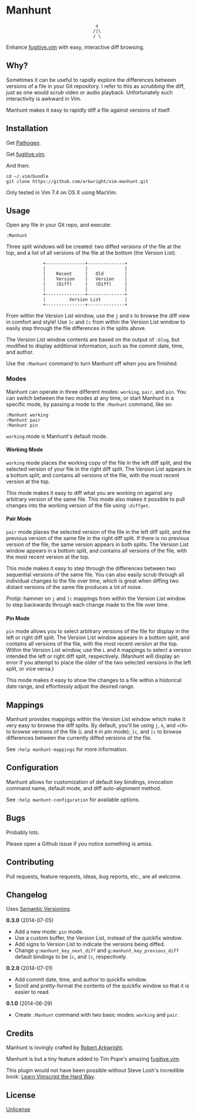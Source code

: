 # Manhunt

                                      o
                                     /|\
                                     / \

Enhance [fugitive.vim](https://github.com/tpope/vim-fugitive) with easy,
interactive diff browsing.

## Why?

Sometimes it can be useful to rapidly explore the differences between versions
of a file in your Git repository. I refer to this as _scrubbing_ the diff,
just as one would _scrub_ video or audio playback. Unfortunately such
interactivity is awkward in Vim.

Manhunt makes it easy to rapidly diff a file against versions of itself.

## Installation

Get [Pathogen](https://github.com/tpope/vim-pathogen).

Get [fugitive.vim](https://github.com/tpope/vim-fugitive).

And then:

    cd ~/.vim/bundle
    git clone https://github.com/arkwright/vim-manhunt.git

Only tested in Vim 7.4 on OS X using MacVim.

## Usage

Open any file in your Git repo, and execute:

    :Manhunt

Three split windows will be created: two diffed versions of the file at the
top, and a list of all versions of the file at the bottom (the Version List).

                  +---------------+--------------+
                  |               |              |
                  |    Recent     |   Old        |
                  |    Version    |   Version    |
                  |    (Diff)     |   (Diff)     |
                  |               |              |
                  +---------------+--------------+
                  |         Version List         |
                  +---------------+--------------+

From within the Version List window, use the `j` and `k` to browse the diff
view in comfort and style! Use `]c` and `[c` from within the Version List
window to easily step through the file differences in the splits above.

The Version List window contents are based on the output of `:Glog`, but
modified to display additional information, such as the commit date, time, and
author.

Use the `:Manhunt` command to turn Manhunt off when you are finished.

### Modes

Manhunt can operate in three different modes: `working`, `pair`, and `pin`.
You can switch between the two modes at any time, or start Manhunt in a
specific mode, by passing a mode to the `:Manhunt` command, like so:

    :Manhunt working
    :Manhunt pair
    :Manhunt pin

`working` mode is Manhunt's default mode.

#### Working Mode

`working` mode places the working copy of the file in the left diff split, and
the selected version of your file in the right diff split. The Version List
appears in a bottom split, and contains all versions of the file, with the
most recent version at the top.

This mode makes it easy to diff what you are working on against any arbitrary
version of the same file. This mode also makes it possible to pull changes
into the working version of the file using `:diffget`.

#### Pair Mode

`pair` mode places the selected version of the file in the left diff split,
and the previous version of the same file in the right diff split. If there is
no previous version of the file, the same version appears in both splits. The
Version List window appears in a bottom split, and contains all versions of
the file, with the most recent version at the top.

This mode makes it easy to step through the differences between two sequential
versions of the same file. You can also easily scrub through all individual
changes to the file over time, which is great when diffing two distant
versions of the same file produces a lot of noise.

_Protip:_ hammer on `j` and `]c` mappings from within the Version List window
to step backwards through each change made to the file over time.

#### Pin Mode

`pin` mode allows you to select arbitrary versions of the file for display in
the left or right diff split. The Version List window appears in a bottom
split, and contains all versions of the file, with the most recent version at
the top. Within the Version List window, use the `L` and `R` mappings to
select a version intended the left or right diff split, respectively. (Manhunt
will display an error if you attempt to place the older of the two selected
versions in the left split, or vice versa.)

This mode makes it easy to show the changes to a file within a historical
date range, and effortlessly adjust the desired range.

## Mappings

Manhunt provides mappings within the Version List window which make it very
easy to browse the diff splits. By default, you'll be using `j`, `k`, and
`<CR>` to browse versions of the file (`L` and `R` in pin mode); `]c`, and
`[c` to browse differences between the currently diffed versions of the file.

See `:help manhunt-mappings` for more information.

## Configuration

Manhunt allows for customization of default key bindings, invocation command
name, default mode, and diff auto-alignment method.

See `:help manhunt-configuration` for available options.

## Bugs

Probably lots.

Please open a Github issue if you notice something is amiss.

## Contributing

Pull requests, feature requests, ideas, bug reports, etc., are all welcome.

## Changelog

Uses [Semantic Versioning](http://semver.org/).

**0.3.0** (2014-07-05)

* Add a new mode: `pin` mode.
* Use a custom buffer, the Version List, instead of the quickfix window.
* Add signs to Version List to indicate the versions being diffed.
* Change `g:manhunt_key_next_diff` and `g:manhunt_key_previous_diff` default
  bindings to be `]c`, and `[c`, respectively.

**0.2.0** (2014-07-01)

* Add commit date, time, and author to quickfix window.
* Scroll and pretty-format the contents of the quickfix window so that it is
  easier to read.

**0.1.0** (2014-06-29)

* Create `:Manhunt` command with two basic modes: `working` and `pair`.

## Credits

Manhunt is lovingly crafted by [Robert
Arkwright](https://github.com/arkwright).

Manhunt is but a tiny feature added to Tim Pope's amazing
[fugitive.vim](https://github.com/tpope/vim-fugitive).

This plugin would not have been possible without Steve Losh's incredible book:
[Learn Vimscript the Hard
Way](http://learnvimscriptthehardway.stevelosh.com/).

## License

[Unlicense](http://unlicense.org/)
